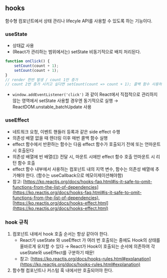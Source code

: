 ## hooks

함수형 컴포넌트에서 상태 관리나 lifecyle API를 사용할 수 있도록 하는 기능이다.

### useState

- 상태값 사용
- (React가 관리하는 범위에서는) setState 비동기적으로 배치 처리된다.

```jsx
function onClick() {
	setCount(count + 1);
	setCount(count + 1);
}
// render 한번 발생 / count 1만 증가
// count 2번 증가 시키고 싶다면 setCount(count => count + 1); 콜백 함수 사용하기
```

- `window.addEventListener('click')` 과 같이 React에서 직접적으로 관리하지 않는 영역에서 setState 사용할 경우엔 동기적으로 실행 → ReactDOM.unstable_batchUpdate 사용

### useEffect

- 네트워크 요청, 이벤트 핸들러 등록과 같은 side effect 수행
- 의존성 배열 없을 때 렌더링 이후 매번 콜백 함수 실행
- effect 함수에서 반환하는 함수는 다음 effect 함수가 호출되기 전에 또는 언마운트 시 호출된다
- 의존성 배열에 빈 배열([]) 전달 시, 마운트 시에만 effect 함수 호출 언마운트 시 리턴 함수 호출
- effect 함수 내부에서 사용하는 컴포넌트 내의 지역 변수, 함수는 의존성 배열에 추가해야 한다. (함수는 useCallback으로 메모이제이션해야함)
- 참고: [https://ko.reactjs.org/docs/hooks-faq.html#is-it-safe-to-omit-functions-from-the-list-of-dependencies](https://ko.reactjs.org/docs/hooks-faq.html#is-it-safe-to-omit-functions-from-the-list-of-dependencies), [https://ko.reactjs.org/docs/hooks-effect.html](https://ko.reactjs.org/docs/hooks-effect.html)

### hook 규칙

1. 컴포넌트 내에서 hook 호출 순서는 항상 같아야 한다.
    - React가 useState 와 useEffect 가 여러 번 호출되는 중에도 Hook의 상태를 올바르게 유지할 수 있다 → React가 Hook이 호출되는 순서에 의존하여 각 useState와 useEffect를 구분하기 때문!
    - 참고: [https://ko.reactjs.org/docs/hooks-rules.html#explanation](https://ko.reactjs.org/docs/hooks-rules.html#explanation)
2. 함수형 컴포넌트나 커스텀 훅 내에서만 호출되어야 한다.
